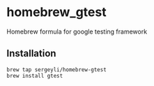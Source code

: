 # homebrew_gtest
Homebrew formula for google testing framework

## Installation

    brew tap sergeyli/homebrew-gtest
    brew install gtest
